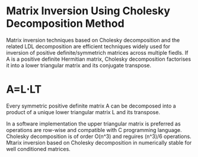 # Matrix Inversion Using Cholesky Decomposition Method

Matrix inversion techniques based on Cholesky decomposition and the related LDL decomposition are efficient techniques widely used for inversion of positive definite/symmetrich matrices across multiple fiedls.
If A is a positive definite Hermitian matrix, Cholesky decomposition factorises it into a lower triangular matrix and its conjugate transpose. 
# A=L⋅LT 
Every symmetric positive definite matrix A can be decomposed into a product of a unique lower triangular matrix L and its transpose.

In a software implementation the upper triangular matrix is preferred as operations are row-wise and compatible with C programming language. 
Cholesky decomposition is of order O(n^3) and reguires (n^3)/6 operations. Mtarix inversion based on Cholesky decomposition in numerically stable for well conditioned matrices. 
